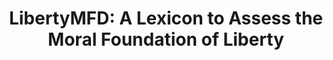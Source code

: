 ---
title: "LibertyMFD: A Lexicon to Assess the Moral Foundation of Liberty"
authors: 
- Oscar Araque 
- Lorenzo Gatti 
- Kyriaki Kalimeri
papers:
- libertyMFD
---